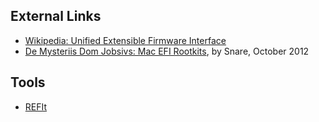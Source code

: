 ## External Links

- [Wikipedia: Unified Extensible Firmware
  Interface](http://en.wikipedia.org/wiki/Unified_Extensible_Firmware_Interface)
- [De Mysteriis Dom Jobsivs: Mac EFI
  Rootkits](http://ho.ax/downloads/De_Mysteriis_Dom_Jobsivs_Ruxcon.pdf),
  by Snare, October 2012

## Tools

- [REFIt](REFIt "wikilink")